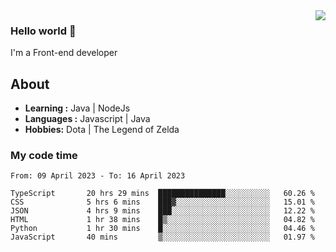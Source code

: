 <img align='right' src="https://github-readme-stats.vercel.app/api?username=jumodada&show_icons=true&theme=vue">

### Hello world 👋

I'm a Front-end developer 
    
## About
-  **Learning :** Java | NodeJs
-  **Languages :** Javascript | Java
-  **Hobbies:** Dota | The Legend of Zelda

### My code time

<!--START_SECTION:waka-->

```text
From: 09 April 2023 - To: 16 April 2023

TypeScript       20 hrs 29 mins  ███████████████░░░░░░░░░░   60.26 %
CSS              5 hrs 6 mins    ███▓░░░░░░░░░░░░░░░░░░░░░   15.01 %
JSON             4 hrs 9 mins    ███░░░░░░░░░░░░░░░░░░░░░░   12.22 %
HTML             1 hr 38 mins    █▒░░░░░░░░░░░░░░░░░░░░░░░   04.82 %
Python           1 hr 30 mins    █░░░░░░░░░░░░░░░░░░░░░░░░   04.46 %
JavaScript       40 mins         ▒░░░░░░░░░░░░░░░░░░░░░░░░   01.97 %
```

<!--END_SECTION:waka-->
